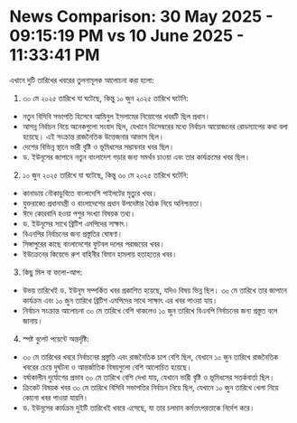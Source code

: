 # News Comparison: 30 May 2025 - 09:15:19 PM vs 10 June 2025 - 11:33:41 PM

এখানে দুটি তারিখের খবরের তুলনামূলক আলোচনা করা হলো:

1.  ৩০ মে ২০২৫ তারিখে যা ঘটেছে, কিন্তু ১০ জুন ২০২৫ তারিখে ঘটেনি:

*   নতুন বিসিবি সভাপতি হিসেবে আমিনুল ইসলামের নিয়োগের খবরটি ছিল প্রধান।
*   আসন্ন নির্বাচন নিয়ে অনেকগুলো সংবাদ ছিল, যেখানে ডিসেম্বরের মধ্যে নির্বাচন আয়োজনের রোডম্যাপের কথা বলা হয়েছে। এই সংক্রান্ত রাজনৈতিক উত্তেজনার আভাস ছিল।
*   দেশের বিভিন্ন স্থানে ভারী বৃষ্টি ও ভূমিধসের সম্ভাবনার খবর ছিল।
*   ড. ইউনূসের জাপানে নতুন বাংলাদেশ গড়ার জন্য সমর্থন চাওয়া এবং তার কার্যক্রমের খবর ছিল।

2.  ১০ জুন ২০২৫ তারিখে যা ঘটেছে, কিন্তু ৩০ মে ২০২৫ তারিখে ঘটেনি:

*   কানাডায় নৌকাডুবিতে বাংলাদেশি পাইলটের মৃত্যুর খবর।
*   যুক্তরাজ্যে প্রধানমন্ত্রী ও বাংলাদেশের প্রধান উপদেষ্টার বৈঠক নিয়ে অনিশ্চয়তা।
*   ঈদে কোরবানি হওয়া পশুর সংখ্যা বিষয়ক তথ্য।
*   ড. ইউনূসের সাথে ব্রিটিশ এমপিদের সাক্ষাৎ।
*   বিএনপির নির্বাচনের জন্য প্রস্তুতির ঘোষণা।
*   সিঙ্গাপুরের কাছে বাংলাদেশের ফুটবল দলের পরাজয়ের খবর।
*   ইউক্রেনের কিয়েভে রুশ বাহিনীর বিমান হামলায় হতাহতের খবর।

3.  কিছু মিল বা ফলো-আপ:

*   উভয় তারিখেই ড. ইউনূস সম্পর্কিত খবর প্রকাশিত হয়েছে, যদিও বিষয় ভিন্ন ছিল। ৩০ মে তারিখে তার জাপানে কার্যক্রম এবং ১০ জুন তারিখে ব্রিটিশ এমপিদের সাথে সাক্ষাৎ এর খবর পাওয়া যায়।
*   নির্বাচন সংক্রান্ত আলোচনা ৩০ মে তারিখে বেশি থাকলেও ১০ জুন তারিখে বিএনপি নির্বাচনের জন্য প্রস্তুত বলে জানায়।

4.  স্পষ্ট বুলেট পয়েন্টে অন্তর্দৃষ্টি:

*   ৩০ মে তারিখের খবরে নির্বাচনের প্রস্তুতি এবং রাজনৈতিক চাপ বেশি ছিল, যেখানে ১০ জুন তারিখে রাজনৈতিক খবরের চেয়ে দুর্ঘটনা ও আন্তর্জাতিক বিষয়গুলো বেশি আলোচিত হয়েছে।
*   বর্ষাকালীন দুর্যোগের প্রভাব ৩০ মে তারিখে বেশি দেখা যায়, যেখানে ভারী বৃষ্টি ও ভূমিধসের সতর্কবার্তা ছিল।
*   ক্রিকেট বিষয়ক খবর ৩০ মে তারিখে বিসিবি সভাপতির নির্বাচন নিয়ে ছিল, যেখানে ১০ জুন তারিখে খেলা নিয়ে কোনো খবর পাওয়া যায়নি।
*   ড. ইউনূসের কার্যক্রম দুইটি তারিখেই খবরে এসেছে, যা তার চলমান কর্মতৎপরতাকে নির্দেশ করে।
